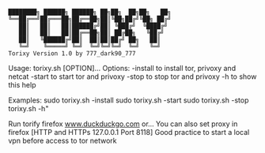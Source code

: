 <code>
████████╗ ██████╗ ██████╗ ██╗██╗  ██╗██╗   ██╗
╚══██╔══╝██╔═══██╗██╔══██╗██║╚██╗██╔╝╚██╗ ██╔╝
   ██║   ██║   ██║██████╔╝██║ ╚███╔╝  ╚████╔╝ 
   ██║   ██║   ██║██╔══██╗██║ ██╔██╗   ╚██╔╝  
   ██║   ╚██████╔╝██║  ██║██║██╔╝ ██╗   ██║   
   ╚═╝    ╚═════╝ ╚═╝  ╚═╝╚═╝╚═╝  ╚═╝   ╚═╝   
Torixy Version 1.0 by 777_dark90_777                             
</code>





Usage: torixy.sh [OPTION]...
Options:
  -install to	install tor, privoxy and netcat
  -start to start tor and privoxy
  -stop to stop tor and privoxy
  -h to show this help

Examples:
  sudo torixy.sh -install
  sudo torixy.sh -start
  sudo torixy.sh -stop
  torixy.sh -h"

Run torify firefox www.duckduckgo.com or...
You can also set proxy in firefox [HTTP and HTTPs 127.0.0.1 Port 8118]
Good practice to start a local vpn before access to tor network
